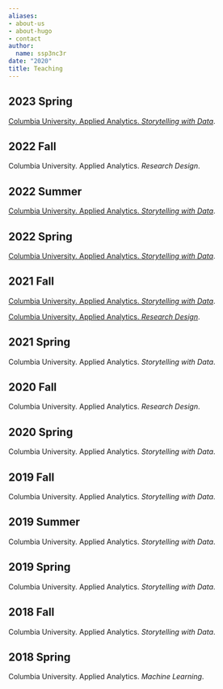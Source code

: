 ```yaml
---
aliases:
- about-us
- about-hugo
- contact
author:
  name: ssp3nc3r
date: "2020"
title: Teaching
---
```


## 2023 Spring

[Columbia University. Applied Analytics. _Storytelling with Data_](https://ssp3nc3r.github.io/comm-course-ds-2023-01/).

## 2022 Fall

Columbia University. Applied Analytics. _Research Design_.

## 2022 Summer

[Columbia University. Applied Analytics. _Storytelling with Data_](https://ssp3nc3r.github.io/comm-course-ds-2022-02/).

## 2022 Spring

[Columbia University. Applied Analytics. _Storytelling with Data_](https://ssp3nc3r.github.io/comm-course-ds-2022-01/).

## 2021 Fall

[Columbia University. Applied Analytics. _Storytelling with Data_](https://ssp3nc3r.github.io/20213APAN5800K007/).

[Columbia University. Applied Analytics. _Research Design_](https://github.com/ssp3nc3r/20213APAN5300K004).

## 2021 Spring

Columbia University. Applied Analytics. _Storytelling with Data_.

## 2020 Fall

Columbia University. Applied Analytics. _Research Design_.

## 2020 Spring

Columbia University. Applied Analytics. _Storytelling with Data_.

## 2019 Fall

Columbia University. Applied Analytics. _Storytelling with Data_.

## 2019 Summer

Columbia University. Applied Analytics. _Storytelling with Data_.

## 2019 Spring

Columbia University. Applied Analytics. _Storytelling with Data_.

## 2018 Fall

Columbia University. Applied Analytics. _Storytelling with Data_.

## 2018 Spring

Columbia University. Applied Analytics. _Machine Learning_.